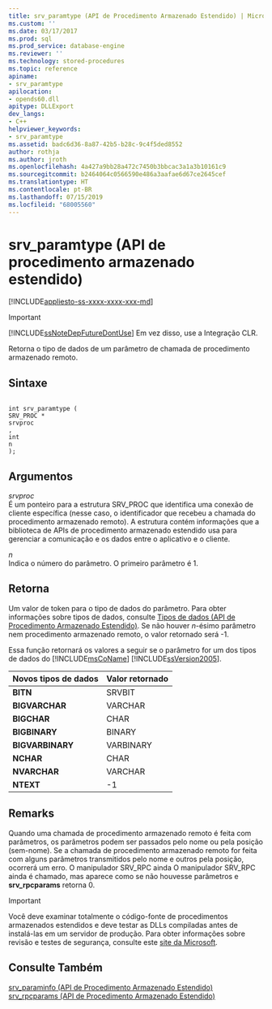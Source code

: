 ```yaml
---
title: srv_paramtype (API de Procedimento Armazenado Estendido) | Microsoft Docs
ms.custom: ''
ms.date: 03/17/2017
ms.prod: sql
ms.prod_service: database-engine
ms.reviewer: ''
ms.technology: stored-procedures
ms.topic: reference
apiname:
- srv_paramtype
apilocation:
- opends60.dll
apitype: DLLExport
dev_langs:
- C++
helpviewer_keywords:
- srv_paramtype
ms.assetid: badc6d36-8a87-42b5-b28c-9c4f5ded8552
author: rothja
ms.author: jroth
ms.openlocfilehash: 4a427a9bb28a472c7450b3bbcac3a1a3b10161c9
ms.sourcegitcommit: b2464064c0566590e486a3aafae6d67ce2645cef
ms.translationtype: HT
ms.contentlocale: pt-BR
ms.lasthandoff: 07/15/2019
ms.locfileid: "68005560"
---
```

# <a name="srvparamtype-extended-stored-procedure-api"></a>srv_paramtype (API de procedimento armazenado estendido)
[!INCLUDE[appliesto-ss-xxxx-xxxx-xxx-md](../../includes/appliesto-ss-xxxx-xxxx-xxx-md.md)]
    
> [!IMPORTANT]  
>  [!INCLUDE[ssNoteDepFutureDontUse](../../includes/ssnotedepfuturedontuse-md.md)] Em vez disso, use a Integração CLR.  
  
 Retorna o tipo de dados de um parâmetro de chamada de procedimento armazenado remoto.  
  
## <a name="syntax"></a>Sintaxe  
  
```  
  
int srv_paramtype (  
SRV_PROC *  
srvproc  
,  
int  
n   
);  
```  
  
## <a name="arguments"></a>Argumentos  
 *srvproc*  
 É um ponteiro para a estrutura SRV_PROC que identifica uma conexão de cliente específica (nesse caso, o identificador que recebeu a chamada do procedimento armazenado remoto). A estrutura contém informações que a biblioteca de APIs de procedimento armazenado estendido usa para gerenciar a comunicação e os dados entre o aplicativo e o cliente.  
  
 *n*  
 Indica o número do parâmetro. O primeiro parâmetro é 1.  
  
## <a name="returns"></a>Retorna  
 Um valor de token para o tipo de dados do parâmetro. Para obter informações sobre tipos de dados, consulte [Tipos de dados &#40;API de Procedimento Armazenado Estendido&#41;](../../relational-databases/extended-stored-procedures-reference/data-types-extended-stored-procedure-api.md). Se não houver *n*-ésimo parâmetro nem procedimento armazenado remoto, o valor retornado será -1.  
  
 Essa função retornará os valores a seguir se o parâmetro for um dos tipos de dados do [!INCLUDE[msCoName](../../includes/msconame-md.md)] [!INCLUDE[ssVersion2005](../../includes/ssversion2005-md.md)].  
  
|Novos tipos de dados|Valor retornado|  
|--------------------|------------------|  
|**BITN**|SRVBIT|  
|**BIGVARCHAR**|VARCHAR|  
|**BIGCHAR**|CHAR|  
|**BIGBINARY**|BINARY|  
|**BIGVARBINARY**|VARBINARY|  
|**NCHAR**|CHAR|  
|**NVARCHAR**|VARCHAR|  
|**NTEXT**|-1|  
  
## <a name="remarks"></a>Remarks  
 Quando uma chamada de procedimento armazenado remoto é feita com parâmetros, os parâmetros podem ser passados pelo nome ou pela posição (sem-nome). Se a chamada de procedimento armazenado remoto for feita com alguns parâmetros transmitidos pelo nome e outros pela posição, ocorrerá um erro. O manipulador SRV_RPC ainda O manipulador SRV_RPC ainda é chamado, mas aparece como se não houvesse parâmetros e **srv_rpcparams** retorna 0.  
  
> [!IMPORTANT]  
>  Você deve examinar totalmente o código-fonte de procedimentos armazenados estendidos e deve testar as DLLs compiladas antes de instalá-las em um servidor de produção. Para obter informações sobre revisão e testes de segurança, consulte este [site da Microsoft](https://www.microsoft.com/en-us/msrc?rtc=1).  
  
## <a name="see-also"></a>Consulte Também  
 [srv_paraminfo &#40;API de Procedimento Armazenado Estendido&#41;](../../relational-databases/extended-stored-procedures-reference/srv-paraminfo-extended-stored-procedure-api.md)   
 [srv_rpcparams &#40;API de Procedimento Armazenado Estendido&#41;](../../relational-databases/extended-stored-procedures-reference/srv-rpcparams-extended-stored-procedure-api.md)  
  
  

